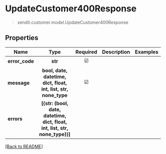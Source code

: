 # UpdateCustomer400Response
> xendit.customer.model.UpdateCustomer400Response


## Properties
| Name | Type | Required | Description | Examples |
|------------|:-------------:|:-------------:|-------------|:-------------:|
| **error_code** | **str** | ☑️ |  |  | |
| **message** | **bool, date, datetime, dict, float, int, list, str, none_type** | ☑️ |  |  | |
| **errors** | **[{str: (bool, date, datetime, dict, float, int, list, str, none_type)}]** | |   |  |


[[Back to README]](../../README.md)


